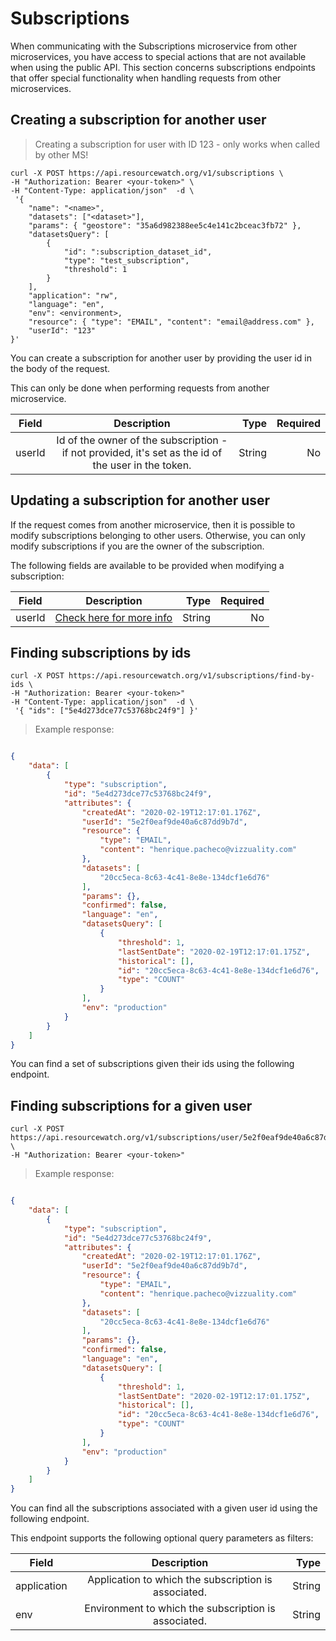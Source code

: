 # Subscriptions

When communicating with the Subscriptions microservice from other microservices, you have access to special actions that are not available when using the public API. This section concerns subscriptions endpoints that offer special functionality when handling requests from other microservices.

## Creating a subscription for another user

> Creating a subscription for user with ID 123 - only works when called by other MS!

```shell
curl -X POST https://api.resourcewatch.org/v1/subscriptions \
-H "Authorization: Bearer <your-token>" \
-H "Content-Type: application/json"  -d \
 '{
    "name": "<name>",
    "datasets": ["<dataset>"],
    "params": { "geostore": "35a6d982388ee5c4e141c2bceac3fb72" },
    "datasetsQuery": [
        {
            "id": ":subscription_dataset_id",
            "type": "test_subscription",
            "threshold": 1
        }
    ],
    "application": "rw",
    "language": "en",
    "env": <environment>,
    "resource": { "type": "EMAIL", "content": "email@address.com" },
    "userId": "123"
}'
```

You can create a subscription for another user by providing the user id in the body of the request.

This can only be done when performing requests from another microservice.

Field         |                            Description                            |               Type | Required
------------- | :---------------------------------------------------------------: | -----------------: |-----------:
userId        | Id of the owner of the subscription - if not provided, it's set as the id of the user in the token. | String | No


## Updating a subscription for another user

If the request comes from another microservice, then it is possible to modify subscriptions belonging to other users. Otherwise, you can only modify subscriptions if you are the owner of the subscription.

The following fields are available to be provided when modifying a subscription:

Field         |                            Description                            |               Type | Required
------------- | :---------------------------------------------------------------: | -----------------: |-----------:
userId        | [Check here for more info](/developer.html#updating-a-subscription-for-another-user) | String | No


## Finding subscriptions by ids

```shell
curl -X POST https://api.resourcewatch.org/v1/subscriptions/find-by-ids \
-H "Authorization: Bearer <your-token>"
-H "Content-Type: application/json"  -d \
 '{ "ids": ["5e4d273dce77c53768bc24f9"] }'
```

> Example response:

```json

{
    "data": [
        {
            "type": "subscription",
            "id": "5e4d273dce77c53768bc24f9",
            "attributes": {
                "createdAt": "2020-02-19T12:17:01.176Z",
                "userId": "5e2f0eaf9de40a6c87dd9b7d",
                "resource": {
                    "type": "EMAIL",
                    "content": "henrique.pacheco@vizzuality.com"
                },
                "datasets": [
                    "20cc5eca-8c63-4c41-8e8e-134dcf1e6d76"
                ],
                "params": {},
                "confirmed": false,
                "language": "en",
                "datasetsQuery": [
                    {
                        "threshold": 1,
                        "lastSentDate": "2020-02-19T12:17:01.175Z",
                        "historical": [],
                        "id": "20cc5eca-8c63-4c41-8e8e-134dcf1e6d76",
                        "type": "COUNT"
                    }
                ],
                "env": "production"
            }
        }
    ]
}
```

You can find a set of subscriptions given their ids using the following endpoint.

## Finding subscriptions for a given user

```shell
curl -X POST https://api.resourcewatch.org/v1/subscriptions/user/5e2f0eaf9de40a6c87dd9b7d \
-H "Authorization: Bearer <your-token>"
```

> Example response:

```json

{
    "data": [
        {
            "type": "subscription",
            "id": "5e4d273dce77c53768bc24f9",
            "attributes": {
                "createdAt": "2020-02-19T12:17:01.176Z",
                "userId": "5e2f0eaf9de40a6c87dd9b7d",
                "resource": {
                    "type": "EMAIL",
                    "content": "henrique.pacheco@vizzuality.com"
                },
                "datasets": [
                    "20cc5eca-8c63-4c41-8e8e-134dcf1e6d76"
                ],
                "params": {},
                "confirmed": false,
                "language": "en",
                "datasetsQuery": [
                    {
                        "threshold": 1,
                        "lastSentDate": "2020-02-19T12:17:01.175Z",
                        "historical": [],
                        "id": "20cc5eca-8c63-4c41-8e8e-134dcf1e6d76",
                        "type": "COUNT"
                    }
                ],
                "env": "production"
            }
        }
    ]
}
```

You can find all the subscriptions associated with a given user id using the following endpoint.

This endpoint supports the following optional query parameters as filters:

Field       |             Description                              |   Type |
----------- | :--------------------------------------------------: | -----: |
application | Application to which the subscription is associated. | String |
env         | Environment to which the subscription is associated. | String |
